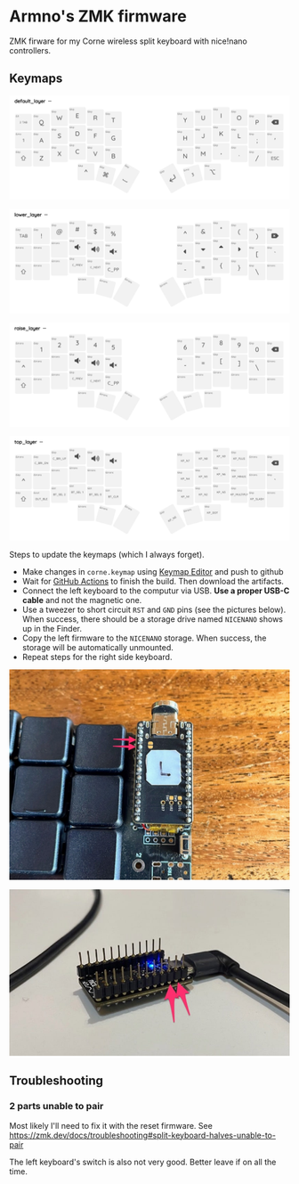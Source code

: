 # Armno's ZMK firmware

ZMK firware for my Corne wireless split keyboard with nice!nano controllers.

## Keymaps

![layer 0](./screenshots/zmk-l0.png)

![layer 1](./screenshots/zmk-l1.png)

![layer 2](./screenshots/zmk-l2.png)

![layer 3](./screenshots/zmk-l3.png)

Steps to update the keymaps (which I always forget).

- Make changes in `corne.keymap` using [Keymap Editor](https://nickcoutsos.github.io/keymap-editor/) and push to github
- Wait for [GitHub Actions](https://github.com/armno/zmk-config/actions) to finish the build. Then download the artifacts.
- Connect the left keyboard to the computur via USB. **Use a proper USB-C cable** and not the magnetic one.
- Use a tweezer to short circuit `RST` and `GND` pins (see the pictures below). When success, there should be a storage drive named `NICENANO` shows up in the Finder.
- Copy the left firmware to the `NICENANO` storage. When success, the storage will be automatically unmounted.
- Repeat steps for the right side keyboard.

![pins](./pins-top.jpg)

![pins](./pins.jpg)

## Troubleshooting

### 2 parts unable to pair

Most likely I'll need to fix it with the reset firmware. See https://zmk.dev/docs/troubleshooting#split-keyboard-halves-unable-to-pair

The left keyboard's switch is also not very good. Better leave if on all the time.
